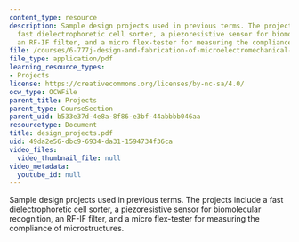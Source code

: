 ```yaml
---
content_type: resource
description: Sample design projects used in previous terms. The projects include a
  fast dielectrophoretic cell sorter, a piezoresistive sensor for biomolecular recognition,
  an RF-IF filter, and a micro flex-tester for measuring the compliance of microstructures.
file: /courses/6-777j-design-and-fabrication-of-microelectromechanical-devices-spring-2007/49da2e56dbc96934da311594734f36ca_design_projects.pdf
file_type: application/pdf
learning_resource_types:
- Projects
license: https://creativecommons.org/licenses/by-nc-sa/4.0/
ocw_type: OCWFile
parent_title: Projects
parent_type: CourseSection
parent_uid: b533e37d-4e8a-8f86-e3bf-44abbbb046aa
resourcetype: Document
title: design_projects.pdf
uid: 49da2e56-dbc9-6934-da31-1594734f36ca
video_files:
  video_thumbnail_file: null
video_metadata:
  youtube_id: null
---
```

Sample design projects used in previous terms. The projects include a fast dielectrophoretic cell sorter, a piezoresistive sensor for biomolecular recognition, an RF-IF filter, and a micro flex-tester for measuring the compliance of microstructures.